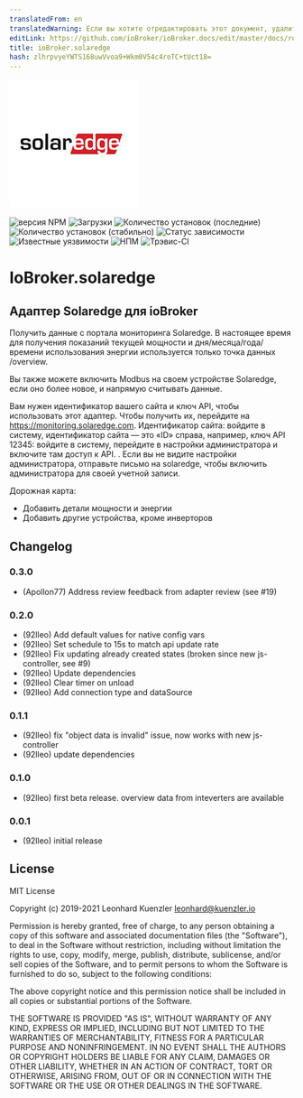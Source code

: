 ```yaml
---
translatedFrom: en
translatedWarning: Если вы хотите отредактировать этот документ, удалите поле «translationFrom», в противном случае этот документ будет снова автоматически переведен
editLink: https://github.com/ioBroker/ioBroker.docs/edit/master/docs/ru/adapterref/iobroker.solaredge/README.md
title: ioBroker.solaredge
hash: zlhrpvyeYWTS168uwVvoa9+Wkm0V54c4roTC+tUct18=
---
```

![Логотип](../../../en/adapterref/iobroker.solaredge/admin/solaredge.png)

![версия NPM](http://img.shields.io/npm/v/iobroker.solaredge.svg)
![Загрузки](https://img.shields.io/npm/dm/iobroker.solaredge.svg)
![Количество установок (последние)](http://iobroker.live/badges/solaredge-installed.svg)
![Количество установок (стабильно)](http://iobroker.live/badges/solaredge-stable.svg)
![Статус зависимости](https://img.shields.io/david/92lleo/iobroker.solaredge.svg)
![Известные уязвимости](https://snyk.io/test/github/92lleo/ioBroker.solaredge/badge.svg)
![НПМ](https://nodei.co/npm/iobroker.solaredge.png?downloads=true)
![Трэвис-CI](http://img.shields.io/travis/92lleo/ioBroker.solaredge/master.svg)

# IoBroker.solaredge
## Адаптер Solaredge для ioBroker
Получить данные с портала мониторинга Solaredge.
В настоящее время для получения показаний текущей мощности и дня/месяца/года/времени использования энергии используется только точка данных /overview.

Вы также можете включить Modbus на своем устройстве Solaredge, если оно более новое, и напрямую считывать данные.

Вам нужен идентификатор вашего сайта и ключ API, чтобы использовать этот адаптер. Чтобы получить их, перейдите на https://monitoring.solaredge.com. Идентификатор сайта: войдите в систему, идентификатор сайта — это «ID» справа, например, ключ API 12345: войдите в систему, перейдите в настройки администратора и включите там доступ к API. . Если вы не видите настройки администратора, отправьте письмо на solaredge, чтобы включить администратора для своей учетной записи.

Дорожная карта:

* Добавить детали мощности и энергии
* Добавить другие устройства, кроме инверторов

## Changelog

### 0.3.0
* (Apollon77) Address review feedback from adapter review (see #19)

### 0.2.0
* (92lleo) Add default values for native config vars
* (92lleo) Set schedule to 15s to match api update rate
* (92lleo) Fix updating already created states (broken since new js-controller, see #9)
* (92lleo) Update dependencies
* (92lleo) Clear timer on unload
* (92lleo) Add connection type and dataSource

### 0.1.1
* (92lleo) fix "object data is invalid" issue, now works with new js-controller
* (92lleo) update dependencies

### 0.1.0
* (92lleo) first beta release. overview data from inteverters are available

### 0.0.1
* (92lleo) initial release

## License
MIT License

Copyright (c) 2019-2021 Leonhard Kuenzler <leonhard@kuenzler.io>

Permission is hereby granted, free of charge, to any person obtaining a copy
of this software and associated documentation files (the "Software"), to deal
in the Software without restriction, including without limitation the rights
to use, copy, modify, merge, publish, distribute, sublicense, and/or sell
copies of the Software, and to permit persons to whom the Software is
furnished to do so, subject to the following conditions:

The above copyright notice and this permission notice shall be included in all
copies or substantial portions of the Software.

THE SOFTWARE IS PROVIDED "AS IS", WITHOUT WARRANTY OF ANY KIND, EXPRESS OR
IMPLIED, INCLUDING BUT NOT LIMITED TO THE WARRANTIES OF MERCHANTABILITY,
FITNESS FOR A PARTICULAR PURPOSE AND NONINFRINGEMENT. IN NO EVENT SHALL THE
AUTHORS OR COPYRIGHT HOLDERS BE LIABLE FOR ANY CLAIM, DAMAGES OR OTHER
LIABILITY, WHETHER IN AN ACTION OF CONTRACT, TORT OR OTHERWISE, ARISING FROM,
OUT OF OR IN CONNECTION WITH THE SOFTWARE OR THE USE OR OTHER DEALINGS IN THE
SOFTWARE.